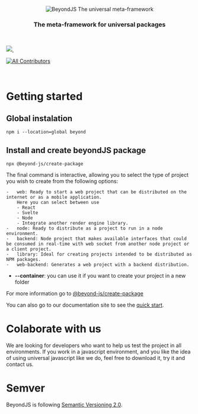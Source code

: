 <div align="center">

![BeyondJS The universal meta-framework](https://beyondjs.com/images/beyond-logo.png)

<h3>The meta-framework for universal packages</h3>
</div>
<dl>
  <dt>&nbsp;</dt>
</dl>
<p>
  <a aria-label="License MIT" href="https://opensource.org/licenses/MIT">
    <img  src="https://img.shields.io/static/v1?style=for-the-badge&label=License&message=MIT&color=red">
  </a>
  <a aria-label="NPM version" href="https://www.npmjs.com/package/beyond">
    <img alt="" src="https://img.shields.io/static/v1?style=for-the-badge&label=Version&message=1.0.11&color=#dcdcdc">
  </a>
  
  <!-- ALL-CONTRIBUTORS-BADGE:START - Do not remove or modify this section -->
  [![All Contributors](https://img.shields.io/badge/all_contributors-13-orange.svg?style=for-the-badge)](#contributors)
  <!-- ALL-CONTRIBUTORS-BADGE:END -->

</p>
<dl>
  <dt>&nbsp;</dt>
</dl>

# Getting started

## Global instalation

```shell
npm i --location=global beyond
```

## Install and create beyondJS package

```shell
npx @beyond-js/create-package
```

The final command is interactive, allowing you to select the type of project you wish to create from the following options:

    -   web: Ready to start a web project that can be distributed on the internet or as a mobile application.
        Here you can select between use
        - React
        - Svelte
        - Node
        - Integrate another render engine library.
    -   node: Ready to distribute as a project to run in a node environment.
    -   backend: Node project that makes available interfaces that could be consumed in real-time with web socket from another node project or a client project.
    -   library: Ideal for creating projects intended to be distributed as NPM packages.
    -   web-backend: Generates a web project with a backend distribution.

- **--container**: you can use it if you want to create your project in a new folder

For more information go to [@beyond-js/create-package](https://www.npmjs.com/package/@beyond-js/create-package)

You can also go to our documentation site to see the [quick start](https://beyondjs.com/docs/quick-start).

# Colaborate with us

We are looking for developers who want to help us test the project in all environments. If you work in a javascript
environment, and you like the idea of using universal javascript like we do, feel free to download it, try it and
contact us.

# Semver

BeyondJS is following [Semantic Versioning 2.0](https://semver.org/).

[//]: # "# Contributors"
[//]: #
[//]: # "<!-- ALL-CONTRIBUTORS-LIST:START - Do not remove or modify this section -->"
[//]: # "<!-- prettier-ignore-start -->"
[//]: # "<!-- markdownlint-disable -->"
[//]: #
[//]: # "<!-- markdownlint-restore -->"
[//]: # "<!-- prettier-ignore-end -->"
[//]: #
[//]: # "<!-- ALL-CONTRIBUTORS-LIST:END -->"
